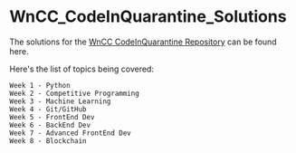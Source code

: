 # WnCC_CodeInQuarantine_Solutions
The solutions for the [WnCC CodeInQuarantine Repository](https://github.com/wncc/CodeInQuarantine)
 can be found here.

Here's the list of topics being covered:

    Week 1 - Python
    Week 2 - Competitive Programming
    Week 3 - Machine Learning
    Week 4 - Git/GitHub
    Week 5 - FrontEnd Dev
    Week 6 - BackEnd Dev
    Week 7 - Advanced FrontEnd Dev
    Week 8 - Blockchain
